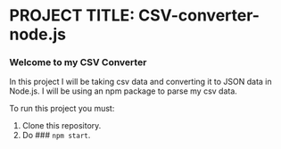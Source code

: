 # PROJECT TITLE: CSV-converter-node.js

### Welcome to my CSV Converter

In this project I will be taking csv data and converting it to JSON data in Node.js. I will be using an npm package to parse my csv data.

To run this project you must:

1. Clone this repository.
2. Do ### `npm start`.
